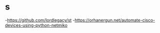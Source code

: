 # s
-https://github.com/lordlegacy/st
-https://orhanergun.net/automate-cisco-devices-using-python-netmiko
